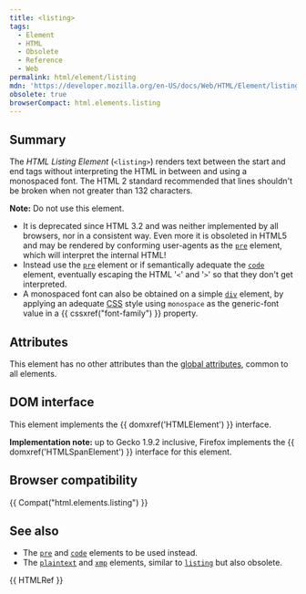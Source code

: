 ```yaml
---
title: <listing>
tags:
  - Element
  - HTML
  - Obsolete
  - Reference
  - Web
permalink: html/element/listing
mdn: 'https://developer.mozilla.org/en-US/docs/Web/HTML/Element/listing'
obsolete: true
browserCompact: html.elements.listing
---
```

## Summary

The _HTML Listing Element_ (`<listing>`) renders text between the start and end tags without interpreting the HTML in between and using a monospaced font. The HTML 2 standard recommended that lines shouldn't be broken when not greater than 132 characters.

**Note:** Do not use this element.

-   It is deprecated since HTML 3.2 and was neither implemented by all browsers, nor in a consistent way. Even more it is obsoleted in HTML5 and may be rendered by conforming user-agents as the [`pre`](/html/element/pre/) element, which will interpret the internal HTML!
-   Instead use the [`pre`](/html/element/pre/) element or if semantically adequate the [`code`](/html/element/code/) element, eventually escaping the HTML '`<`' and '`>`' so that they don't get interpreted.
-   A monospaced font can also be obtained on a simple [`div`](/html/element/div/) element, by applying an adequate [CSS](/css "CSS") style using `monospace` as the generic-font value in a {{ cssxref("font-family") }} property.

## Attributes

This element has no other attributes than the [global attributes](/html/global_attributes "HTML/global attributes"), common to all elements.

## DOM interface

This element implements the {{ domxref('HTMLElement') }} interface.

**Implementation note:** up to Gecko 1.9.2 inclusive, Firefox implements the {{ domxref('HTMLSpanElement') }} interface for this element.

## Browser compatibility

{{ Compat("html.elements.listing") }}

## See also

-   The [`pre`](/html/element/pre/) and [`code`](/html/element/code/) elements to be used instead.
-   The [`plaintext`](/html/element/plaintext/) and [`xmp`](/html/element/xmp/) elements, similar to [`listing`](/html/element/listing/) but also obsolete.

{{ HTMLRef }}
